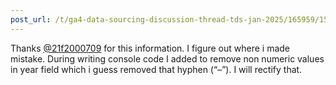 ```yaml
---
post_url: /t/ga4-data-sourcing-discussion-thread-tds-jan-2025/165959/153
---
```

Thanks [@21f2000709](/u/21f2000709) for this information. I figure out where i made mistake. During writing console code I added to remove non numeric values in year field which i guess removed that hyphen (“–”). I will rectify that.
